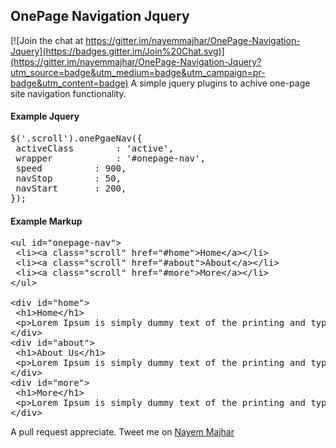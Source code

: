 ## OnePage Navigation Jquery ##

[![Join the chat at https://gitter.im/nayemmajhar/OnePage-Navigation-Jquery](https://badges.gitter.im/Join%20Chat.svg)](https://gitter.im/nayemmajhar/OnePage-Navigation-Jquery?utm_source=badge&utm_medium=badge&utm_campaign=pr-badge&utm_content=badge)
A simple jquery plugins to achive one-page site navigation functionality.

#### Example Jquery ####

<pre>
$('.scroll').onePgaeNav({
 activeClass		: 'active',
 wrapper			: '#onepage-nav',
 speed 			: 900,
 navStop 		: 50,
 navStart 		: 200,
});
</pre>

#### Example Markup ####

<pre>
&lt;ul id="onepage-nav">
 &lt;li>&lt;a class="scroll" href="#home">Home&lt;/a>&lt;/li>
 &lt;li>&lt;a class="scroll" href="#about">About&lt;/a>&lt;/li>
 &lt;li>&lt;a class="scroll" href="#more">More&lt;/a>&lt;/li>
&lt;/ul>

&lt;div id="home">
 &lt;h1>Home&lt;/h1>
 &lt;p>Lorem Ipsum is simply dummy text of the printing and typesetting industry. &lt;/p>
&lt;/div>
&lt;div id="about">
 &lt;h1>About Us&lt;/h1>
 &lt;p>Lorem Ipsum is simply dummy text of the printing and typesetting industry. &lt;/p>
&lt;/div>
&lt;div id="more">
 &lt;h1>More&lt;/h1>
 &lt;p>Lorem Ipsum is simply dummy text of the printing and typesetting industry. &lt;/p>
&lt;/div>
</pre>

A pull request appreciate. Tweet me on [Nayem Majhar](https://twitter.com/nayemmajhar)

